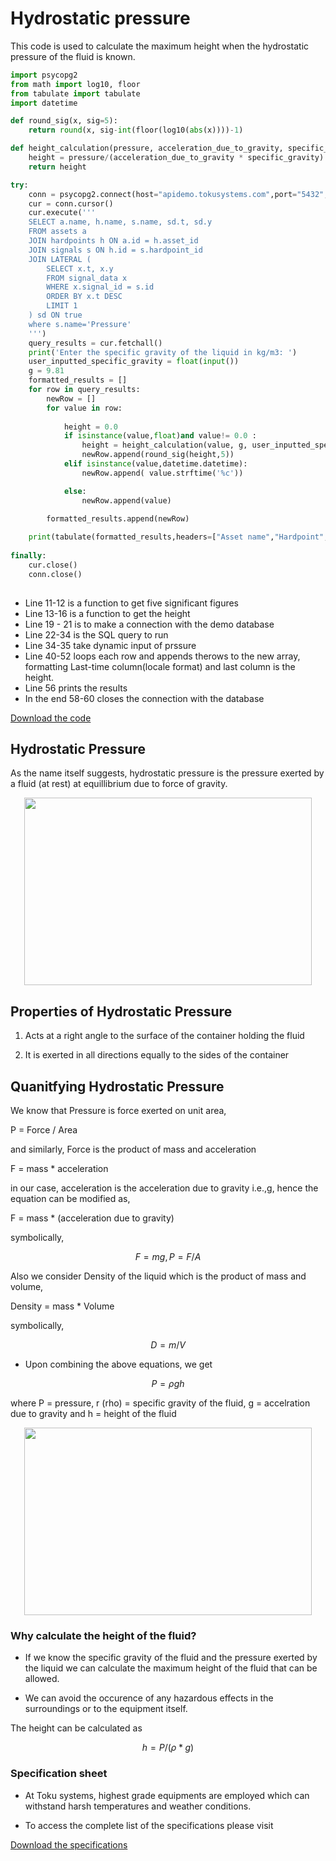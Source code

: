 # Hydrostatic pressure

This code is used to calculate the maximum height when the hydrostatic pressure
of the fluid is known.

```python
import psycopg2
from math import log10, floor
from tabulate import tabulate
import datetime 

def round_sig(x, sig=5):
    return round(x, sig-int(floor(log10(abs(x))))-1)

def height_calculation(pressure, acceleration_due_to_gravity, specific_gravity):
    height = pressure/(acceleration_due_to_gravity * specific_gravity)
    return height

try:
    conn = psycopg2.connect(host="apidemo.tokusystems.com",port="5432",dbname="tsdb",user="data_viewer",password="tokuapidemosystems")
    cur = conn.cursor()
    cur.execute('''
    SELECT a.name, h.name, s.name, sd.t, sd.y
    FROM assets a
    JOIN hardpoints h ON a.id = h.asset_id
    JOIN signals s ON h.id = s.hardpoint_id
    JOIN LATERAL (
        SELECT x.t, x.y
        FROM signal_data x
        WHERE x.signal_id = s.id
        ORDER BY x.t DESC
        LIMIT 1
    ) sd ON true 
    where s.name='Pressure' 
    ''')
    query_results = cur.fetchall()
    print('Enter the specific gravity of the liquid in kg/m3: ')
    user_inputted_specific_gravity = float(input())
    g = 9.81
    formatted_results = []
    for row in query_results:
        newRow = []
        for value in row:
        
            height = 0.0
            if isinstance(value,float)and value!= 0.0 : 
                height = height_calculation(value, g, user_inputted_specific_gravity)    
                newRow.append(round_sig(height,5)) 
            elif isinstance(value,datetime.datetime):
                newRow.append( value.strftime('%c'))

            else:
                newRow.append(value)
        
        formatted_results.append(newRow)

    print(tabulate(formatted_results,headers=["Asset name","Hardpoint", "Signal name","Last Time","Last Height"]))
       
finally:    
    cur.close()
    conn.close()
    
```

- Line 11-12 is a function to get five significant figures
- Line 13-16 is a function to get the height
- Line 19 - 21 is to make a connection with the demo database
- Line 22-34 is the SQL query to run
- Line 34-35 take dynamic input of prssure
- Line 40-52 loops each row and appends therows to the new array, formatting
  Last-time column(locale format) and last column is the height.
- Line 56 prints the results
- In the end 58-60 closes the connection with the database

[Download the code](https://github.com/TOKU-Systems/tutorials/blob/develop/docs/hydrostatic-pressure/hydrostatic_pressure.py)

## Hydrostatic Pressure

As the name itself suggests, hydrostatic pressure is the pressure exerted by a
fluid (at rest) at equillibrium due to force of gravity.

<p align="center">
  <img width="460" height="300" src="https://chemistrygod.com/assets/media/image/hydrostatic-pressure-a-closed-container.png">
</p>

## Properties of Hydrostatic Pressure

1. Acts at a right angle to the surface of the container holding the fluid

1. It is exerted in all directions equally to the sides of the container

## Quanitfying Hydrostatic Pressure

We know that Pressure is force exerted on unit area,

P = Force / Area

and similarly, Force is the product of mass and acceleration

F = mass * acceleration

in our case, acceleration is the acceleration due to gravity i.e.,g, hence the
equation can be modified as,

F = mass * (acceleration due to gravity)

symbolically,

$$
F = m g , P = F / A
$$

Also we consider Density of the liquid which is the product of mass and volume,

Density = mass * Volume

symbolically,

$$
D = m / V
$$

- Upon combining the above  equations, we get

$$
  P = \rho g  h
$$

where P = pressure, r (rho) = specific gravity of the fluid, g = accelration due
to gravity and h = height of the fluid

<p align="center">
  <img width="460" height="300" src="https://o.quizlet.com/MaIx7LqHSAVPoFcPNH28ng.png">
</p>
  
### Why calculate the height of the fluid?
  
 - If we know the specific gravity of the fluid and the pressure exerted by the
 liquid we can calculate the maximum height of the fluid
 that can be allowed.

 - We can avoid the occurence of any hazardous effects in the surroundings or to
 the equipment itself.

 The height can be calculated as

$$
 h = P / (\rho * g)
$$

### Specification sheet

- At Toku systems, highest grade equipments are employed which can withstand harsh
temperatures and weather conditions.

- To access the complete list of the specifications please visit

[Download the specifications](https://tokuindustry.com/wp-content/uploads/2020/07/Specifications-July-9-2020.pdf)
